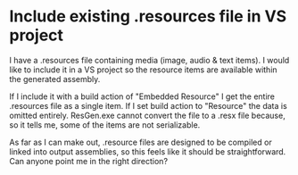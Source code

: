 
# Include existing .resources file in VS project

I have a .resources file containing media (image, audio & text items). I would like to include it in a VS project so the resource items are available within the generated assembly.

If I include it with a build action of "Embedded Resource" I get the entire .resources file as a single item.
If I set build action to "Resource" the data is omitted entirely.
ResGen.exe cannot convert the file to a .resx file because, so it tells me, some of the items are not serializable.

As far as I can make out, .resource files are designed to be compiled or linked into output assemblies, so this feels like it should be straightforward. Can anyone point me in the right direction?

        